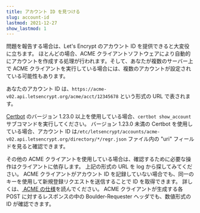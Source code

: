 ```yaml
---
title: アカウント ID を見つける
slug: account-id
lastmod: 2021-12-27
show_lastmod: 1
---
```



問題を報告する場合は、Let's Encrypt のアカウント ID を提供できると大変役に立ちます。 ほとんどの場合、ACME クライアントソフトウェアにより自動的にアカウントを作成する処理が行われます。そして、あなたが複数のサーバー上で ACME クライアントを実行している場合には、複数のアカウントが設定されている可能性もあります。

あなたのアカウント ID は、`https://acme-v02.api.letsencrypt.org/acme/acct/12345678` という形式の URL で表されます。

[Certbot](https://certbot.eff.org/) のバージョン 1.23.0 以上を使用している場合、`certbot show_account` サブコマンドを実行してください。 バージョン 1.23.0 未満の Certbot を使用している場合、アカウント ID は`/etc/letsencrypt/accounts/acme-v02.api.letsencrypt.org/directory/*/regr.json` ファイル内の "uri" フィールドを見ると確認できます。

その他の ACME クライアントを使用している場合は、確認するために必要な操作はクライアントに依存します。 上記の形式の URL を log から探してみてください。 ACME クライアントがアカウント ID を記録していない場合でも、同一のキーを使用して新規登録リクエストを送信することで ID を取得できます。 詳しくは、[ ACME の仕様](https://tools.ietf.org/html/rfc8555#section-7.3)を読んでください。 ACME クライアントが生成する各 POST に対するレスポンスの中の Boulder-Requester ヘッダでも、数値形式の ID が確認できます。

